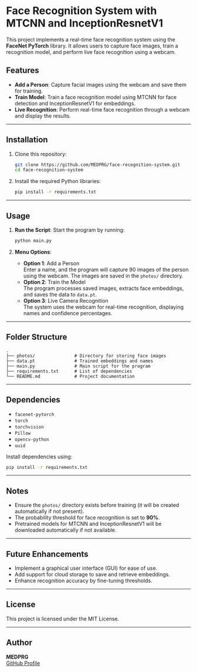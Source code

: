 
# Face Recognition System with MTCNN and InceptionResnetV1

This project implements a real-time face recognition system using the **FaceNet PyTorch** library. It allows users to capture face images, train a recognition model, and perform live face recognition using a webcam.

## Features

- **Add a Person**: Capture facial images using the webcam and save them for training.
- **Train Model**: Train a face recognition model using MTCNN for face detection and InceptionResnetV1 for embeddings.
- **Live Recognition**: Perform real-time face recognition through a webcam and display the results.

---

## Installation

1. Clone this repository:
   ```bash
   git clone https://github.com/MEDPRG/face-recognition-system.git
   cd face-recognition-system
   ```

2. Install the required Python libraries:
   ```bash
   pip install -r requirements.txt
   ```

---

## Usage

1. **Run the Script**: Start the program by running:
   ```bash
   python main.py
   ```

2. **Menu Options**:
   - **Option 1**: Add a Person  
     Enter a name, and the program will capture 90 images of the person using the webcam. The images are saved in the `photos/` directory.
   - **Option 2**: Train the Model  
     The program processes saved images, extracts face embeddings, and saves the data to `data.pt`.
   - **Option 3**: Live Camera Recognition  
     The system uses the webcam for real-time recognition, displaying names and confidence percentages.

---

## Folder Structure

```
.
├── photos/               # Directory for storing face images
├── data.pt               # Trained embeddings and names
├── main.py               # Main script for the program
├── requirements.txt      # List of dependencies
└── README.md             # Project documentation
```

---

## Dependencies

- `facenet-pytorch`
- `torch`
- `torchvision`
- `Pillow`
- `opencv-python`
- `uuid`

Install dependencies using:
```bash
pip install -r requirements.txt
```

---

## Notes

- Ensure the `photos/` directory exists before training (it will be created automatically if not present).
- The probability threshold for face recognition is set to **90%**.
- Pretrained models for MTCNN and InceptionResnetV1 will be downloaded automatically if not available.

---

## Future Enhancements

- Implement a graphical user interface (GUI) for ease of use.
- Add support for cloud storage to save and retrieve embeddings.
- Enhance recognition accuracy by fine-tuning thresholds.

---

## License

This project is licensed under the MIT License.

---

## Author

**MEDPRG**  
[GitHub Profile](https://github.com/MEDPRG)
